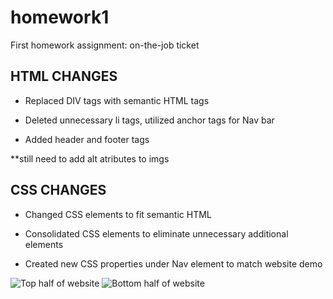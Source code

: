 # homework1
First homework assignment: on-the-job ticket

## HTML CHANGES
* Replaced DIV tags with semantic HTML tags

* Deleted unnecessary li tags, utilized anchor tags for Nav bar

* Added header and footer tags

**still need to add alt atributes to imgs


## CSS CHANGES
* Changed CSS elements to fit semantic HTML

* Consolidated CSS elements to eliminate unnecessary additional elements

* Created new CSS properties under Nav element to match website demo

![Top half of website](https://user-images.githubusercontent.com/68556793/121444542-5a573580-c955-11eb-8169-4dd1f1a6a25a.png)
![Bottom half of website](https://user-images.githubusercontent.com/68556793/121444548-5cb98f80-c955-11eb-8600-8640936ab1e8.png)
